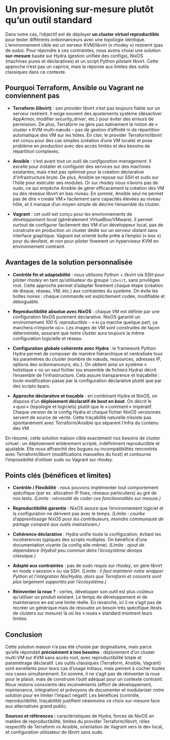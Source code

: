 
# Un provisioning sur-mesure plutôt qu’un outil standard

Dans notre cas, l’objectif est de déployer **un cluster virtuel reproductible** pour tester différents ordonnanceurs avec une topologie identique. L’environnement cible est un serveur KVM/libvirt (« rhodey ») restreint (pas de sudo). Pour répondre à ces contraintes, nous avons choisi une solution **sur-mesure** basée sur Hydra (gestion unifiée des configs), NixOS (machines pures et déclaratives) et un script Python pilotant libvirt. Cette approche n’est pas un caprice, mais la réponse aux limites des outils classiques dans ce contexte.

## Pourquoi Terraform, Ansible ou Vagrant ne conviennent pas

- **Terraform (libvirt)** : son _provider_ libvirt n’est pas toujours fiable sur un serveur restreint. Il exige souvent des ajustements système (désactiver AppArmor, modifier _security_driver_, etc.) pour éviter des erreurs de permission. De plus, Terraform ne gère pas nativement la notion de « cluster » KVM multi-nœuds – pas de gestion d’affinité ni de répartition automatique des VM sur les hôtes. En clair, le provider Terraform/libvirt est conçu pour des cas simples (création d’une VM locale) et pose problème en production avec des accès limités et des besoins de répartition complexes.
    
- **Ansible** : c’est avant tout un outil de _configuration management_. Il excelle pour installer et configurer des services sur des machines existantes, mais n’est pas optimisé pour la création déclarative d’infrastructure brute. De plus, Ansible se repose sur SSH et sudo sur l’hôte pour exécuter ses modules. Or sur _rhodey_ nous n’avons pas de sudo, ce qui empêche Ansible de gérer efficacement la création des VM ou des réseaux libvirt en bas niveau. En somme, Ansible seul ne permet pas de dire « create VM » facilement sans capacités élevées au niveau hôte, et il manque d’un moyen simple de décrire l’ensemble du cluster.
    
- **Vagrant** : cet outil est conçu pour les environnements de _développement local_ (généralement VirtualBox/VMware). Il permet surtout de configurer facilement des VM d’un développeur local, pas de construire en production un cluster dédié sur un serveur distant sans interface graphique. Vagrant est orienté boîte prête à l’emploi (« box ») pour du dev/test, et non pour piloter finement un hyperviseur KVM en environnement contraint.
    

## Avantages de la solution personnalisée

- **Contrôle fin et adaptabilité** : nous utilisons Python + libvirt via SSH pour piloter _rhodey_ en tant qu’utilisateur du groupe `libvirt`, sans privilèges root. Cette approche permet d’adapter finement chaque étape (création de disque, réseau, VM, etc.) aux contraintes du système. On évite les boîtes noires : chaque commande est explicitement codée, modifiable et déboguable.
    
- **Reproductibilité absolue avec NixOS** : chaque VM est définie par une configuration NixOS purement déclarative. NixOS garantit un environnement _100 % reproductible_ – « si ça marche quelque part, ça marchera n’importe où ». Les images de VM sont construites de façon déterministe, assurant que notre cluster aura toujours la même configuration logicielle et réseau.
    
- **Configuration globale cohérente avec Hydra** : le framework Python Hydra permet de composer de manière hiérarchique et centralisée tous les paramètres du cluster (nombre de nœuds, ressources, adresses IP, options des ordonnanceurs, etc.). On obtient ainsi un système « holistique » où un seul fichier (ou ensemble de fichiers Hydra) décrit l’ensemble de l’infrastructure. Cela assure transparence et traçabilité : toute modification passe par la configuration déclarative plutôt que par des scripts épars.
    
- **Approche déclarative et traçable** : en combinant Hydra et NixOS, on dispose d’un **déploiement déclaratif de bout en bout**. On décrit le « quoi » (topologie et logiciels) plutôt que le « comment » impératif. Chaque version de la config Hydra et chaque fichier NixOS versionnés servent de source de vérité. Cette traçabilité naturelle n’existe pas spontanément avec Terraform/Ansible qui séparent l’infra du contenu des VM.
    

En résumé, cette solution maison cible exactement nos besoins de cluster virtuel : un déploiement entièrement scripté, indéfiniment reproductible et ajustable. Elle nous affranchit des bogues ou incompatibilités rencontrés avec Terraform/libvirt (modifications manuelles du host) et contourne l’impossibilité d’utiliser sudo ou Vagrant sur _rhodey_.

## Points clés (bénéfices et limites)

- **Contrôle / Flexibilité** : nous pouvons implémenter tout comportement spécifique (par ex. allocation IP fixes, réseaux particuliers) au gré de nos tests. _(Limite : nécessité de coder ces fonctionnalités sur mesure.)_
    
- **Reproductibilité garantie** : NixOS assure que l’environnement logiciel et la configuration ne dérivent pas avec le temps. _(Limite : courbe d’apprentissage NixOS pour les contributeurs, moindre communauté de partage comparé aux outils mainstream.)_
    
- **Cohérence déclarative** : Hydra unifie toute la configuration, évitant les incohérences typiques des scripts multiples. On bénéficie d’une documentation vivante (la config elle-même). _(Limite : ajout de dépendance (Hydra) peu commun dans l’écosystème devops classique.)_
    
- **Adapté aux contraintes** : pas de sudo requis sur _rhodey_, on gère libvirt en mode « session » ou via SSH. _(Limite : il faut maintenir notre wrapper Python et l’intégration Nix/Hydra, alors que Terraform et consorts sont plus largement supportés par l’écosystème.)_
    
- **Réinventer la roue ?** : certes, développer son outil est plus coûteux qu’utiliser un produit existant. Le temps de développement et de maintenance en est une limite réelle. En revanche, ici il ne s’agit pas de recréer un générique mais de résoudre un besoin très spécifique (tests de clusters sur mesure) là où les « roues » standard montrent leurs limites.
    

## Conclusion

Cette solution maison n’a pas été choisie par dogmatisme, mais parce qu’elle répondait **précisément à nos besoins** : déploiement d’un cluster multi-VM sur KVM sans accès root, avec reproductibilité totale et paramétrage déclaratif. Les outils classiques (Terraform, Ansible, Vagrant) sont excellents pour leurs cas d’usage initiaux, mais peinent à cocher toutes nos cases simultanément. En somme, il ne s’agit pas de réinventer la roue pour le plaisir, mais de construire l’outil adéquat pour un contexte contraint. Nous restons conscients des inconvénients (effort de développement, maintenance, intégration) et prévoyons de documenter et modulariser notre solution pour en limiter l’impact négatif. Les bénéfices (contrôle, reproductibilité, traçabilité) justifient néanmoins ce choix sur-mesure face aux alternatives grand public.

**Sources et références :** caractéristiques de Hydra, forces de NixOS en matière de reproductibilité, limites du provider Terraform/libvirt, rôles respectifs de Terraform vs Ansible, orientation de Vagrant vers le dev local, et configuration utilisateur de libvirt sans sudo.